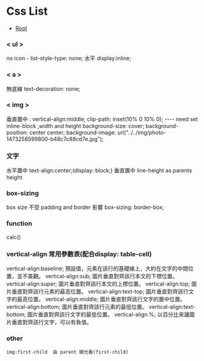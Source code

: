 # Css List

*   [Root](../README.md)

### < ul >
  no icon - list-style-type: none; 
  水平 display:inline;
### < a >
  無底線 text-decoration: none;
### < img > 
  垂直置中 : vertical-align:middle;
  clip-path: inset(10% 0 10% 0);
  ---- need set inline-block ,width and height
  background-size: cover;
  background-position: center center;
  background-image: url("../../img/photo-1473256599800-b48c7c88cd7e.jpg");
### 文字
  水平置中 text-align:center;(display: block;)
  垂直置中 line-height as parents height
### box-sizing
  box size 不受 padding and border 影響
    box-sizing: border-box;
### function
  calc()


### vertical-align 常用參數表(配合display: table-cell)
  vertical-align:baseline;  預設值，元素在該行的基礎線上，大約在文字的中間位置，並不美觀。
  vertical-align:sub; 圖片垂直對齊該行本文的下標位置。
  vertical-align:super; 圖片垂直對齊該行本文的上標位置。
  vertical-align:top; 圖片垂直對齊該行元素的最高位置。
  vertical-align:text-top;  圖片垂直對齊該行文字的最高位置。
  vertical-align:middle;  圖片垂直對齊該行文字的置中位置。
  vertical-align:bottom;  圖片垂直對齊該行元素的最低位置。
  vertical-align:text-bottom; 圖片垂直對齊該行文字的最低位置。
  vertical-align:%; 以百分比來讓圖片垂直對齊該行文字，可以有負值。

### other
	img:first-child  由 parent 眼光看(first-child)
